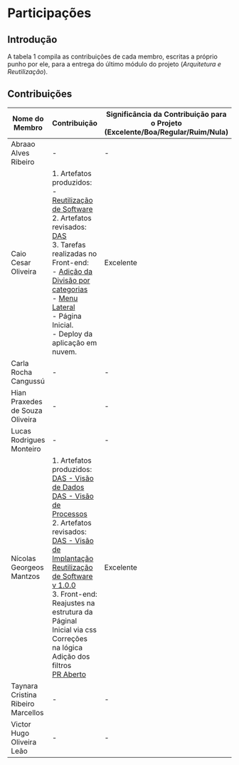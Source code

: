 # Participações

## Introdução

A tabela 1 compila as contribuições de cada membro, escritas a próprio punho por ele, para a entrega do último módulo do projeto (*Arquitetura e Reutilização*).

## Contribuições

|           Nome do Membro           | Contribuição                                                                                                                                                                                                                                                                                                                                                                                                                                                                                                                                                                                                                                  | Significância da Contribuição para o Projeto (Excelente/Boa/Regular/Ruim/Nula) |
| ---------------------------------- |-----------------------------------------------------------------------------------------------------------------------------------------------------------------------------------------------------------------------------------------------------------------------------------------------------------------------------------------------------------------------------------------------------------------------------------------------------------------------------------------------------------------------------------------------------------------------------------------------------------------------------------------------|--------------------------------------------------------------------------------|
| Abraao Alves Ribeiro               | -                                                                                                                                                                                                                                                                                                                                                                                                                                                                                                                                                                                                                                             | -                                                                              |
| Caio Cesar Oliveira                | 1. Artefatos produzidos:<br>- [Reutilização de Software](https://github.com/UnBArqDsw2022-2/2022.2_G5_SoftSteakHouse/commit/6e871bd219e0dc9f8ad037ade6a9d482bdfd8328)<br>2. Artefatos revisados:<br>[DAS](https://github.com/UnBArqDsw2022-2/2022.2_G5_SoftSteakHouse/commit/0227a3ba6fbf9220e5bea4f9934bf819e03fe832)<br>3. Tarefas realizadas no Front-end:<br>- [Adição da Divisão por categorias](https://github.com/UnBArqDsw2022-2/2022.2_G5_SoftSteakHouse_Frontend/pull/9)<br>- [Menu Lateral](https://github.com/UnBArqDsw2022-2/2022.2_G5_SoftSteakHouse_Frontend/pull/6)<br>- Página Inicial.<br>- Deploy da aplicação em nuvem.                                      | Excelente                                                                      |
| Carla Rocha Cangussú               | -                                                                                                                                                                                                                                                                                                                                                                                                                                                                                                                                                                                                                                             | -                                                                              |
| Hian Praxedes de Souza Oliveira    | -                                                                                                                                                                                                                                                                                                                                                                                                                                                                                                                                                                                                                                             | -                                                                              |
| Lucas Rodrigues Monteiro           | -                                                                                                                                                                                                                                                                                                                                                                                                                                                                                                                                                                                                                                             | -                                                                              |
| Nícolas Georgeos Mantzos           | 1. Artefatos produzidos:<br> [DAS - Visão de Dados](/arquitetura-reutilizacao/das/visao_dados.md)<br> [DAS - Visão de Processos](/arquitetura-reutilizacao/iniciativas-extras/das_visao_processos.md)<br> 2. Artefatos revisados:<br> [DAS - Visão de Implantação](/arquitetura-reutilizacao/das/visao_implantacao.md) <br> [Reutilização de Software v 1.0.0](/arquitetura-reutilizacao/reutilizacao_software.md) <br> 3. Front-end: <br> Reajustes na estrutura da Páginal Inicial via css  <br> Correções na lógica <br> Adição dos filtros <br> [PR Aberto](https://github.com/UnBArqDsw2022-2/2022.2_G5_SoftSteakHouse_Frontend/pull/11) | Excelente                                                                      |
| Taynara Cristina Ribeiro Marcellos | -                                                                                                                                                                                                                                                                                                                                                                                                                                                                                                                                                                                                                                             | -                                                                              |
| Victor Hugo Oliveira Leão          | -                                                                                                                                                                                                                                                                                                                                                                                                                                                                                                                                                                                                                                             | -                                                                              |

